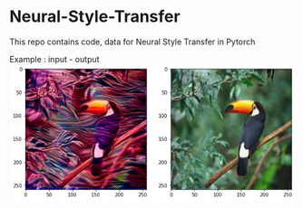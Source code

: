 # Neural-Style-Transfer
This repo contains code, data for Neural Style Transfer in Pytorch

Example :
input  -   output
![output](output.png)
